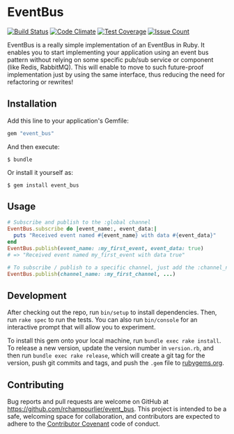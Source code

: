 # EventBus

[![Build Status](https://travis-ci.org/rchampourlier/event_bus.svg?branch=master)](https://travis-ci.org/rchampourlier/event_bus)
[![Code Climate](https://codeclimate.com/github/rchampourlier/event_bus/badges/gpa.svg)](https://codeclimate.com/github/rchampourlier/event_bus)
[![Test Coverage](https://codeclimate.com/github/rchampourlier/event_bus/badges/coverage.svg)](https://codeclimate.com/github/rchampourlier/event_bus/coverage)
[![Issue Count](https://codeclimate.com/github/rchampourlier/event_bus/badges/issue_count.svg)](https://codeclimate.com/github/rchampourlier/event_bus)

EventBus is a really simple implementation of an EventBus in Ruby. It enables you to start implementing your application using an event bus pattern without relying on some specific pub/sub service or component (like Redis, RabbitMQ). This will enable to move to such future-proof implementation just by using the same interface, thus reducing the need for refactoring or rewrites!

## Installation

Add this line to your application's Gemfile:

```ruby
gem "event_bus"
```

And then execute:

    $ bundle

Or install it yourself as:

    $ gem install event_bus

## Usage

```ruby
# Subscribe and publish to the :global channel
EventBus.subscribe do |event_name:, event_data:|
  puts "Received event named #{event_name} with data #{event_data}"
end
EventBus.publish(event_name: :my_first_event, event_data: true)
# => "Received event named my_first_event with data true"

# To subscribe / publish to a specific channel, just add the :channel_name parameter:
EventBus.publish(channel_name: :my_first_channel, ...)
```

## Development

After checking out the repo, run `bin/setup` to install dependencies. Then, run `rake spec` to run the tests. You can also run `bin/console` for an interactive prompt that will allow you to experiment.

To install this gem onto your local machine, run `bundle exec rake install`. To release a new version, update the version number in `version.rb`, and then run `bundle exec rake release`, which will create a git tag for the version, push git commits and tags, and push the `.gem` file to [rubygems.org](https://rubygems.org).

## Contributing

Bug reports and pull requests are welcome on GitHub at https://github.com/rchampourlier/event_bus. This project is intended to be a safe, welcoming space for collaboration, and contributors are expected to adhere to the [Contributor Covenant](http://contributor-covenant.org) code of conduct.
